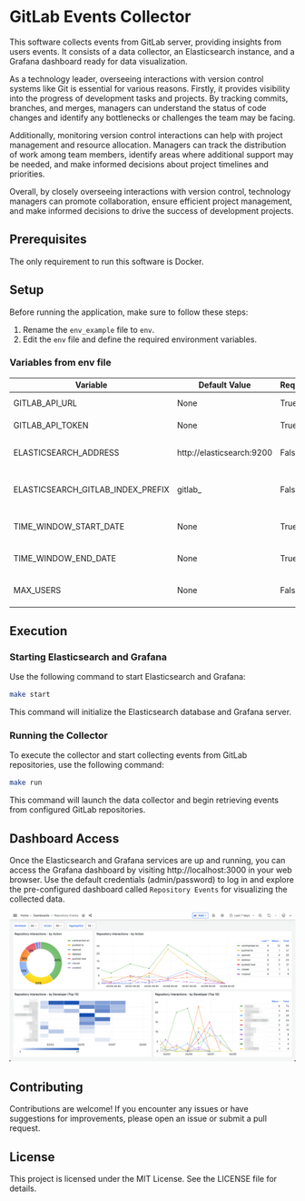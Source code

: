 # GitLab Events Collector

This software collects events from GitLab server, providing insights from users events. It consists of a data collector, an Elasticsearch instance, and a Grafana dashboard ready for data visualization.

As a technology leader, overseeing interactions with version control systems like Git is essential for various reasons. Firstly, it provides visibility into the progress of development tasks and projects. By tracking commits, branches, and merges, managers can understand the status of code changes and identify any bottlenecks or challenges the team may be facing.

Additionally, monitoring version control interactions can help with project management and resource allocation. Managers can track the distribution of work among team members, identify areas where additional support may be needed, and make informed decisions about project timelines and priorities.

Overall, by closely overseeing interactions with version control, technology managers can promote collaboration, ensure efficient project management, and make informed decisions to drive the success of development projects.

## Prerequisites
The only requirement to run this software is Docker.

## Setup

Before running the application, make sure to follow these steps:

1. Rename the `env_example` file to `env`.
2. Edit the `env` file and define the required environment variables.

### Variables from env file

|Variable|Default Value|Required|Definition|
|--------|-------------|--------|----------|
|GITLAB_API_URL|None|True|The gitlab API address|
|GITLAB_API_TOKEN|None|True|The gitlab API token|
|ELASTICSEARCH_ADDRESS|http://elasticsearch:9200|False|The elasticsearch address|
|ELASTICSEARCH_GITLAB_INDEX_PREFIX|gitlab_|False|The elasticsearch index prefix name|
|TIME_WINDOW_START_DATE|None|True|Begin date. Format: %Y-%m-%d|
|TIME_WINDOW_END_DATE|None|True|End date. Format: %Y-%m-%d|
|MAX_USERS|None|False|Max users to get from the Gitlab API|

## Execution

### Starting Elasticsearch and Grafana

Use the following command to start Elasticsearch and Grafana:

```bash
make start
```

This command will initialize the Elasticsearch database and Grafana server.

### Running the Collector
To execute the collector and start collecting events from GitLab repositories, use the following command:

```bash
make run
```

This command will launch the data collector and begin retrieving events from configured GitLab repositories.

## Dashboard Access

Once the Elasticsearch and Grafana services are up and running, you can access the Grafana dashboard by visiting http://localhost:3000 in your web browser. Use the default credentials (admin/password) to log in and explore the pre-configured dashboard called `Repository Events` for visualizing the collected data.

![Panel](/img/panel.png "Panel")

## Contributing
Contributions are welcome! If you encounter any issues or have suggestions for improvements, please open an issue or submit a pull request.

## License
This project is licensed under the MIT License. See the LICENSE file for details.